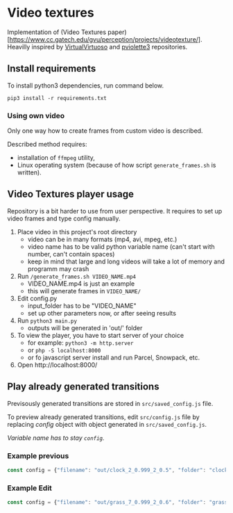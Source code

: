 # Video textures

Implementation of (Video Textures paper)[https://www.cc.gatech.edu/gvu/perception/projects/videotexture/]. Heavilly inspired by [VirtualVirtuoso](https://github.com/VirtualVirtuoso/VideoTextures) and [pviolette3](https://github.com/pviolette3/video-texture) repositories.

## Install requirements

To install python3 dependencies, run command below.

```pip3 install -r requirements.txt```

### Using own video

Only one way how to create frames from custom video is described.

Described method requires:
- installation of `ffmpeg` utility,
- Linux operating system (because of how script `generate_frames.sh` is written).

## Video Textures player usage

Repository is a bit harder to use from user perspective. It requires to set up video frames and type config manually.

1. Place video in this project's root directory
   - video can be in many formats (mp4, avi, mpeg, etc.)
   - video name has to be valid python variable name (can't start with number, can't contain spaces)
   - keep in mind that large and long videos will take a lot of memory and programm may crash
2. Run `/generate_frames.sh VIDEO_NAME.mp4`
   - VIDEO_NAME.mp4 is just an example
   - this will generate frames in `VIDEO_NAME/`
3. Edit config.py
   - input_folder has to be "VIDEO_NAME"
   - set up other parameters now, or after seeing results
4. Run `python3 main.py`
   - outputs will be generated in 'out/' folder
5. To view the player, you have to start server of your choice
   - for example: `python3 -m http.server`
   - or `php -S localhost:8000`
   - or fo javascript server install and run Parcel, Snowpack, etc.
6. Open http://localhost:8000/
## Play already generated transitions

Previsously generated transitions are stored in `src/saved_config.js` file.

To preview already generated transitions, edit `src/config.js` file by replacing *config* object with object generated in `src/saved_config.js`.

*Variable name has to stay `config`.*

### Example previous
```js
const config = {"filename": "out/clock_2_0.999_2_0.5", "folder": "clock", "extension": "png", "from": 1, "to": 37, "slice": false};

```
### Example Edit

```js
const config = {"filename": "out/grass_7_0.999_2_0.6", "folder": "grass", "extension": "png", "from": 1, "to": 250, "slice": false};
```